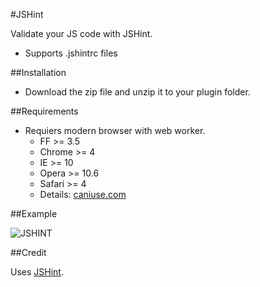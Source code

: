 #JSHint

Validate your JS code with JSHint.

- Supports .jshintrc files

##Installation

- Download the zip file and unzip it to your plugin folder.

##Requirements
- Requiers modern browser with web worker.
  - FF >= 3.5
  - Chrome >= 4
  - IE >= 10
  - Opera >= 10.6
  - Safari >= 4
  - Details: [caniuse.com](http://caniuse.com/#feat=webworkers)

##Example

![JSHINT](http://andrano.de/Plugins/img/jshint.png)

##Credit

Uses [JSHint](http://www.jshint.com/).